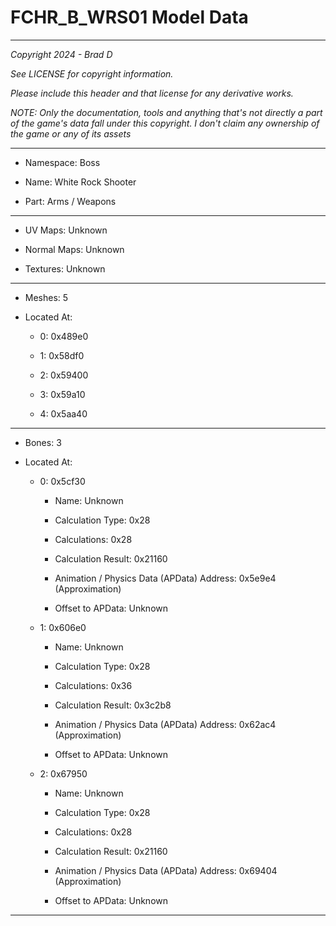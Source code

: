 # FCHR_B_WRS01 Model Data

---

*Copyright 2024 - Brad D*

*See LICENSE for copyright information.*

*Please include this header and that license for any derivative works.*

*NOTE: Only the documentation, tools and anything that's not directly a part of the game's data fall under this copyright. I don't claim any ownership of the game or any of its assets*

---

* Namespace: Boss

* Name:  White Rock Shooter

* Part: Arms / Weapons

---

* UV Maps: Unknown

* Normal Maps: Unknown

* Textures: Unknown

---

* Meshes: 5

* Located At:

  * 0: 0x489e0

  * 1: 0x58df0

  * 2: 0x59400

  * 3: 0x59a10

  * 4: 0x5aa40

---

* Bones: 3

* Located At:

  * 0: 0x5cf30

    * Name: Unknown

    * Calculation Type: 0x28

    * Calculations: 0x28

    * Calculation Result: 0x21160

    * Animation / Physics Data (APData) Address: 0x5e9e4 (Approximation)

    * Offset to APData: Unknown

  * 1: 0x606e0

    * Name: Unknown

    * Calculation Type: 0x28

    * Calculations: 0x36

    * Calculation Result: 0x3c2b8

    * Animation / Physics Data (APData) Address: 0x62ac4 (Approximation)

    * Offset to APData: Unknown

  * 2: 0x67950

    * Name: Unknown

    * Calculation Type: 0x28

    * Calculations: 0x28

    * Calculation Result: 0x21160

    * Animation / Physics Data (APData) Address: 0x69404 (Approximation)

    * Offset to APData: Unknown

---

